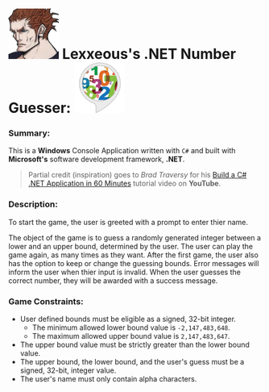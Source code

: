 <!-- README.md -->

# <img src=".pics/lexx_headshot_clear.png" width="100px"/> Lexxeous's .NET Number Guesser: <img src=".pics/guess_num_logo.png" width="100px"/>

### Summary:

This is a **Windows** Console Application written with `C#` and built with **Microsoft's** software development framework, **.NET**.

> Partial credit (inspiration) goes to *Brad Traversy* for his [Build a C# .NET Application in 60 Minutes](https://www.youtube.com/watch?v=GcFJjpMFJvI) tutorial video on **YouTube**.

### Description:

To start the game, the user is greeted with a prompt to enter thier name.

The object of the game is to guess a randomly generated integer between a lower and an upper bound, determined by the user. The user can play the game again, as many times as they want. After the first game, the user also has the option to keep or change the guessing bounds. Error messages will inform the user when thier input is invalid. When the user guesses the correct number, they will be awarded with a success message.

### Game Constraints:

  * User defined bounds must be eligible as a signed, 32-bit integer.
    - The minimum allowed lower bound value is `-2,147,483,648`.
    - The maximum allowed upper bound value is `2,147,483,647`.
  * The upper bound value must be strictly greater than the lower bound value.
  * The upper bound, the lower bound, and the user's guess must be a signed, 32-bit, integer value.
  * The user's name must only contain alpha characters.